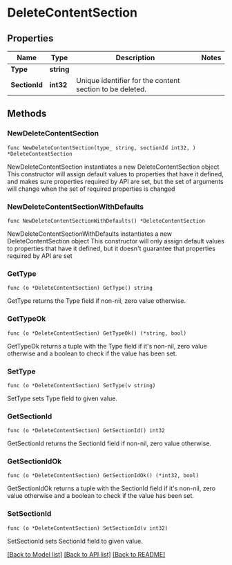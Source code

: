 # DeleteContentSection

## Properties

Name | Type | Description | Notes
------------ | ------------- | ------------- | -------------
**Type** | **string** |  | 
**SectionId** | **int32** | Unique identifier for the content section to be deleted. | 

## Methods

### NewDeleteContentSection

`func NewDeleteContentSection(type_ string, sectionId int32, ) *DeleteContentSection`

NewDeleteContentSection instantiates a new DeleteContentSection object
This constructor will assign default values to properties that have it defined,
and makes sure properties required by API are set, but the set of arguments
will change when the set of required properties is changed

### NewDeleteContentSectionWithDefaults

`func NewDeleteContentSectionWithDefaults() *DeleteContentSection`

NewDeleteContentSectionWithDefaults instantiates a new DeleteContentSection object
This constructor will only assign default values to properties that have it defined,
but it doesn't guarantee that properties required by API are set

### GetType

`func (o *DeleteContentSection) GetType() string`

GetType returns the Type field if non-nil, zero value otherwise.

### GetTypeOk

`func (o *DeleteContentSection) GetTypeOk() (*string, bool)`

GetTypeOk returns a tuple with the Type field if it's non-nil, zero value otherwise
and a boolean to check if the value has been set.

### SetType

`func (o *DeleteContentSection) SetType(v string)`

SetType sets Type field to given value.


### GetSectionId

`func (o *DeleteContentSection) GetSectionId() int32`

GetSectionId returns the SectionId field if non-nil, zero value otherwise.

### GetSectionIdOk

`func (o *DeleteContentSection) GetSectionIdOk() (*int32, bool)`

GetSectionIdOk returns a tuple with the SectionId field if it's non-nil, zero value otherwise
and a boolean to check if the value has been set.

### SetSectionId

`func (o *DeleteContentSection) SetSectionId(v int32)`

SetSectionId sets SectionId field to given value.



[[Back to Model list]](../README.md#documentation-for-models) [[Back to API list]](../README.md#documentation-for-api-endpoints) [[Back to README]](../README.md)


